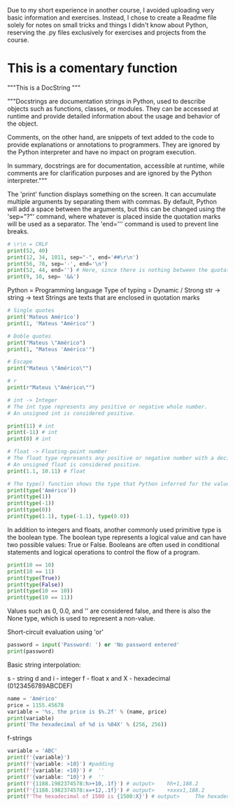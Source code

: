 Due to my short experience in another course, I avoided uploading very basic information and exercises. Instead, I chose to create a Readme file solely for notes on small tricks and things I didn't know about Python, reserving the .py files exclusively for exercises and projects from the course.

# This is a comentary function

"""This is a DocString """

"""Docstrings are documentation strings in Python, used to describe objects such as functions, classes, or modules. They can be accessed at runtime and provide detailed information about the usage and behavior of the object.

Comments, on the other hand, are snippets of text added to the code to provide explanations or annotations to programmers. They are ignored by the Python interpreter and have no impact on program execution.

In summary, docstrings are for documentation, accessible at runtime, while comments are for clarification purposes and are ignored by the Python interpreter."""


The 'print' function displays something on the screen. It can accumulate multiple arguments by separating them with commas. By default, Python will add a space between the arguments, but this can be changed using the 'sep="?"' command, where whatever is placed inside the quotation marks will be used as a separator. The 'end=''' command is used to prevent line breaks.


```python
# \r\n = CRLF
print(52, 40)
print(12, 34, 1011, sep="-", end='##\r\n')
print(56, 78, sep='-', end='\n')
print(52, 44, end='') # Here, since there is nothing between the quotation marks, Python does not break the line and continues with the next command.
print(9, 10, sep= '&&')
```
Python = Programming language
Type of typing = Dynamic / Strong
str -> string -> text
Strings are texts that are enclosed in quotation marks

```python
# Single quotes
print('Mateus Américo')
print(1, 'Mateus "Américo"')

# Doble quotes
print("Mateus \"Américo")
print(1, "Mateus 'Américo'")

# Escape
print("Mateus \"Américo\"")

# r
print(r"Mateus \"Américo\"")
```

```python
# int -> Integer
# The int type represents any positive or negative whole number.
# An unsigned int is considered positive.

print(11) # int
print(-11) # int
print(0) # int

# float -> Floating-point number
# The float type represents any positive or negative number with a decimal point.
# An unsigned float is considered positive.
print(1.1, 10.11) # float

# The type() function shows the type that Python inferred for the value.
print(type('Américo'))
print(type(1))
print(type(-1))
print(type(0))
print(type(1.1), type(-1.1), type(0.0))
```


In addition to integers and floats, another commonly used primitive type is the boolean type. The boolean type represents a logical value and can have two possible values: True or False. Booleans are often used in conditional statements and logical operations to control the flow of a program.

```python
print(10 == 10)
print(10 == 11)
print(type(True))
print(type(False))
print(type(10 == 10))
print(type(10 == 11))
```

Values such as 0, 0.0, and '' are considered false, and there is also the None type, which is used to represent a non-value.

Short-circuit evaluation using 'or'
```python	
password = input('Password: ') or 'No password entered'
print(password)
```

Basic string interpolation:

s - string
d and i - integer
f - float
x and X - hexadecimal (0123456789ABCDEF)

```python	
name = 'Américo'
price = 1155.45678
variable = '%s, the price is $%.2f' % (name, price)
print(variable)
print('The hexadecimal of %d is %04X' % (256, 256))
```

f-strings
```python	
variable = 'ABC'
print(f'{variable}')
print(f'{variable: >10}') #padding
print(f'{variable: <10}') #  ''
print(f'{variable: ^10}') #  ''
print(f'{1188.1982374578:h>+10,.1f}') # output>    hh+1,188.2 
print(f'{1188.1982374578:x=+12,.1f}') # output>    +xxxx1,188.2
print(f'The hexadecimal of 1500 is {1500:X}') # output>     The hexadecimal of 1500 is 5DC
```
